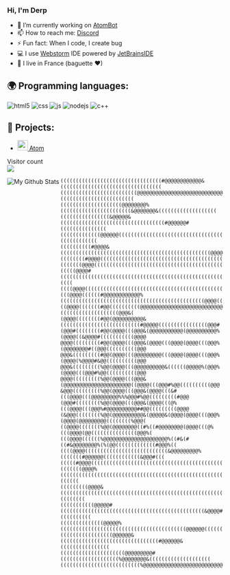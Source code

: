 ### Hi, I'm Derp




- 🔭 I’m currently working on [AtomBot](https://github.com/Derpinou/AtomBot)
- 📫 How to reach me: [Discord](https://discord.gg/j9WzjnA)
- ⚡ Fun fact: When I code, I create bug
- 💻 I use [Webstorm](https://www.jetbrains.com/fr-fr/webstorm/) IDE powered by [JetBrainsIDE](https://www.jetbrains.com/fr-fr/)
- 🥖 I live in France (baguette ❤)


## 🌍 Programming languages:
<p>
  <img alt="html5" src="https://img.shields.io/badge/-HTML5-E34F26?style=flat-square&logo=html5&logoColor=white" />
  <img alt="css" src="https://img.shields.io/badge/-CSS-00A6FF?style=flat-square&logo=css3&logoColor=white" />
  <img alt="js" src="https://img.shields.io/badge/-Javascript-FFEE00?style=flat-square&logo=javascript&logoColor=black" />
  <img alt="nodejs" src="https://img.shields.io/badge/-NodeJS-43853D?style=flat-square&logo=Node.js&logoColor=white" />
  <img alt="c++" src="https://img.shields.io/badge/-C++-21B500?style=flat-square&logo=c++&logoColor=white" />
</p>


## 🚩 Projects:
- [<img src="https://images.discordapp.net/avatars/683956301919027222/21accfeb46803203546b4fd7205ed68f.png?size=512" width="24"/> Atom](https://atom-bot.me)


<p align="left"> 
  Visitor count<br>
  <img src="https://profile-counter.glitch.me/Derpinou/count.svg" />
</p>

<img align="left" alt="My Github Stats" src="https://github-readme-stats.vercel.app/api?username=Derpinou&show_icons=true&hide_border=true" />

```
(((((((((((((((((((((((((((((((((#@@@@@@@@@@@@&(((((((((((((((((((((((((((((((((
(((((((((((((((((((((((((@@@@@@@@@@@@@@@@@@@@@@@@@@@@@@%((((((((((((((((((((((((
((((((((((((((((((((@@@@@@@@%(((((((((((((((((((((((&@@@@@@@&(((((((((((((((((((
((((((((((((((((&@@@@@&((((((((((((((((((((((((((((((((((#@@@@@@#(((((((((((((((
(((((((((((((@@@@@@((((((((((((((((((((((((((((((((((((((((((#@@@@@#((((((((((((
((((((((((#@@@@&(((((((((((((((((((((((((((((((((((((((((((((((((@@@@@((((((((((
((((((((#@@@@((((((((((((((((((((((((((((((((((((((((((((((((((((((&@@@@((((((((
(((((((@@@@((((((((((((((((((((((((((((((((((((((((((((((((((((((((((%@@@@((((((
(((((@@@@#(((((((((((((((((((((((((((((((((((((((((((((((((((((((((((((@@@@#((((
((((@@@@((((((((((((((((((((((((((((((((((((((((((((((((((((((((((((((((#@@@@(((
(((@@@@((((((#@@@@@@@@@@@@%(((((((((((((((((((((((((((((((((((((((((((((((@@@@((
((@@@@(((((((#@@((((((((((@@@@@@@@@@@@@@@@@@@@@@@@@@@@@%(((((((((((((((((((@@@&(
(@@@@((((((((#@@(@@@@@@@@@@&((((((((((((((((((((((((((#@@@@@((((((((((((((((@@@#
(@@@#((((((((#@@(@@@@(((@@@&(@@@@@@@@@@@(@@@@@@@@@@%(@@@@((&@@@@#(((((((((((@@@@
@@@@(((((((((#@@(@@@@(((@@@&(@@@@(((@@@@(@@@@(((@@@%(@@@@@@@@#((@@@((((((((((@@@
@@@&(((((((((#@@(@@@@(((@@@@@@@@@(((@@@@(@@@@(((@@@%(@@@@(%@@@@#&@@((((((((((@@@
@@@&(((((((((%@@(@@@@(((@@@@@@@@@@&((((((@@@@@%(@@@%(@@@@(((@@@#%@@((((((((((@@@
@@@@(((((((((%@@(@@@@(((@@@&(@@@@@@@@@@@@@@@@@@@@@@((@@@@(((@@@#%@@((((((((((@@@
&@@@(((((((((%@@(@@@@(((@@@&(@@@@(((&#(((@@@@(((@@@@@@@@@%%%@@@#%@@(((((((((#@@@
(@@@#((((((((%@@(@@@@(((@@@&(@@@@(((@%(((@@@@(((@@@%#@@@@@@@@@@##@@(((((((((@@@@
(&@@@((((((((%@@(@@@@@@@@@@&(@@@@@&(@@@@(@@@@(((@@@%(@@@@(@@@@@@@@@((((((((%@@@(
((@@@@(((((((%@@(@@@@@@@@((#%((#@@@@@@@@(@@@@(((@%(((@@@@(@@(((((((((((((((@@@%(
(((@@@@((((((%@@@@@@@@@@@@@@@@@@@@@%((#&(#((#&@@@@@@@@%(%(@@(((((((((((((#@@@%((
((((@@@@(((((((((((((((((((((((((((&@@@@@@@@@%(((((((#@@@@@@((((((((((((&@@@#(((
(((((#@@@@(((((((((((((((((((((((((((((((((((((((((((((((#@@(((((((((((@@@@(((((
(((((((@@@@%(((((((((((((((((((((((((((((((((((((((((((((((((((((((((@@@@%((((((
(((((((((@@@@&(((((((((((((((((((((((((((((((((((((((((((((((((((((@@@@&((((((((
(((((((((((@@@@@#(((((((((((((((((((((((((((((((((((((((((((((((&@@@@#((((((((((
((((((((((((((@@@@@%(((((((((((((((((((((((((((((((((((((((((@@@@@@(((((((((((((
(((((((((((((((((@@@@@@&((((((((((((((((((((((((((((((((#@@@@@@&((((((((((((((((
(((((((((((((((((((((@@@@@@@@@#(((((((((((((((((((%@@@@@@@@&((((((((((((((((((((
((((((((((((((((((((((((((%@@@@@@@@@@@@@@@@@@@@@@@@@@@((((((((((((((((((((((((((
```
